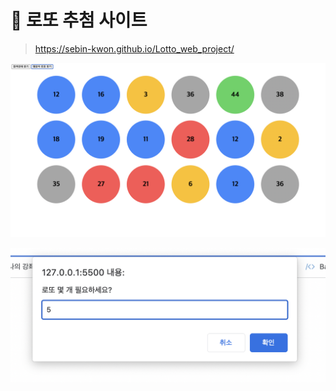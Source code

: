 # 🥳 로또 추첨 사이트

> https://sebin-kwon.github.io/Lotto_web_project/

![1](README.assets/1.png)

![2](README.assets/2.png)



